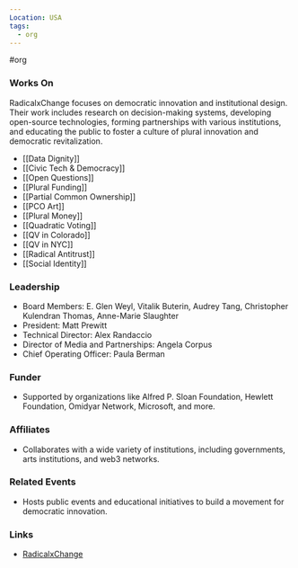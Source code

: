 ```yaml
---
Location: USA
tags:
  - org
---
```

#org

### Works On
RadicalxChange focuses on democratic innovation and institutional design. Their work includes research on decision-making systems, developing open-source technologies, forming partnerships with various institutions, and educating the public to foster a culture of plural innovation and democratic revitalization.

- [[Data Dignity]]
- [[Civic Tech & Democracy]]
- [[Open Questions]]
- [[Plural Funding]]
- [[Partial Common Ownership]]
- [[PCO Art]]
- [[Plural Money]]
- [[Quadratic Voting]]
- [[QV in Colorado]]
- [[QV in NYC]]
- [[Radical Antitrust]]
- [[Social Identity]]

### Leadership
- Board Members: E. Glen Weyl, Vitalik Buterin, Audrey Tang, Christopher Kulendran Thomas, Anne-Marie Slaughter
- President: Matt Prewitt
- Technical Director: Alex Randaccio
- Director of Media and Partnerships: Angela Corpus
- Chief Operating Officer: Paula Berman

### Funder
- Supported by organizations like Alfred P. Sloan Foundation, Hewlett Foundation, Omidyar Network, Microsoft, and more.

### Affiliates
- Collaborates with a wide variety of institutions, including governments, arts institutions, and web3 networks.

### Related Events
- Hosts public events and educational initiatives to build a movement for democratic innovation.

### Links
- [RadicalxChange](https://www.radicalxchange.org/)
